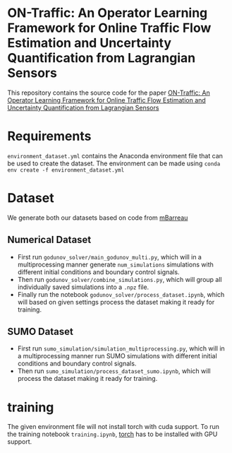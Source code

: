 # ON-Traffic: An Operator Learning Framework for Online Traffic Flow Estimation and Uncertainty Quantification from Lagrangian Sensors
This repository contains the source code for the paper [ON-Traffic: An Operator Learning Framework for Online Traffic Flow Estimation and Uncertainty Quantification from Lagrangian Sensors](https://arxiv.org/abs/2503.14053)

# Requirements
`environment_dataset.yml` contains the Anaconda environment file that can be used to create the dataset. The environment can be made using `conda env create -f environment_dataset.yml`

# Dataset
We generate both our datasets based on code from [mBarreau](https://github.com/mBarreau/TrafficReconstructionIdentification)
## Numerical Dataset

- First run `godunov_solver/main_godunov_multi.py`, which will in a multiprocessing manner generate `num_simulations` simulations with different initial conditions and boundary control signals.  
- Then run `godunov_solver/combine_simulations.py`, which will group all individually saved simulations into a `.npz` file.
- Finally run the notebook `godunov_solver/process_dataset.ipynb`, which will based on given settings process the dataset making it ready for training.

## SUMO Dataset
- First run `sumo_simulation/simulation_multiprocessing.py`, which will in a multiprocessing manner run SUMO simulations with different initial conditions and boundary control signals. 
- Then run `sumo_simulation/process_dataset_sumo.ipynb`, which will process the dataset making it ready for training.

# training
The given environment file will not install torch with cuda support. To run the training notebook `training.ipynb`, [torch](https://pytorch.org/get-started/locally/) has to be installed with GPU support. 
